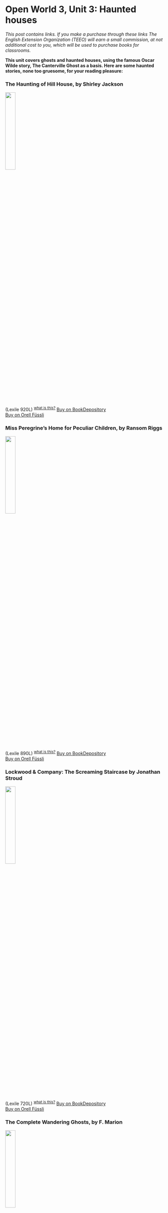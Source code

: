 # Open World 3, Unit 3: Haunted houses
*This post contains links. If you make a purchase through these links The English Extension Organization (TEEO) will earn a small commission, at not additional cost to you, which will be used to purchase books for classrooms.*

**This unit covers ghosts and haunted houses, using the famous Oscar Wilde story, The Canterville Ghost as a basis.   Here are some haunted stories, none too gruesome, for your reading pleasure:**

### The Haunting of Hill House, by Shirley Jackson
<img src="https://i.imgur.com/z2Aw9xE.png" width="25%" />

(Lexile 920L) <sup>[what is this?](/resources/Lexile%20measures)</sup>
<a href="https://www.bookdepository.com/Haunting-Hill-House-Shirley-Jackson/9780143039983?ref=grid-view&qid=1674662812308&sr=1-3" rel="nofollow"> Buy on BookDepository</a>  
<a href="https://www.orellfuessli.ch/shop/home/artikeldetails/A1055995808" rel="nofollow">Buy on Orell Füssli</a> 

### Miss Peregrine’s Home for Peculiar Children, by Ransom Riggs

<img src="https://i.imgur.com/Vh1YQiO.png" width="25%" />

 (Lexile 890L)  <sup>[what is this?](/resources/Lexile%20measures)</sup>
<a href="https://www.bookdepository.com/Miss-Peregrines-Home-for-Peculiar-Children-Ransom-Riggs/9781594746031?ref=grid-view&qid=1674662411641&sr=1-1" rel="nofollow"> Buy on BookDepository</a>  
<a href="https://www.orellfuessli.ch/shop/home/artikeldetails/A1027813874" rel="nofollow">Buy on Orell Füssli</a> 

### Lockwood & Company: The Screaming Staircase by Jonathan Stroud
<img src="https://i.imgur.com/BB5CeuU.png" width="25%" />

(Lexile 720L) <sup>[what is this?](/resources/Lexile%20measures)</sup>
<a href="https://www.bookdepository.com/Lockwood-Co-Screaming-Staircase-Jonathan-Stroud/9780552566797?ref=grid-view&qid=1674661950396&sr=1-1" rel="nofollow"> Buy on BookDepository</a>  
<a href="https://www.orellfuessli.ch/shop/home/artikeldetails/A1033516174" rel="nofollow">Buy on Orell Füssli</a> 

### The Complete Wandering Ghosts, by F. Marion 

<img src="https://i.imgur.com/K4gyDHT.png" width="25%" />

( Lexile measure unavailable)

<a href="https://www.bookdepository.com/Complete-Wandering-Ghosts-F-Marion-Crawford/9781592240395?ref=grid-view&qid=1674663246069&sr=1-2" rel="nofollow"> Buy on BookDepository</a>  
<a href="https://www.orellfuessli.ch/shop/home/artikeldetails/A1006421072" rel="nofollow">Buy on Orell Füssli</a>

### The Tell Tale Heart and Other Writings,by Edgar Allan Poe

<img src="https://i.imgur.com/m4YPtYv.png" width="25%" />

 (Lexile Level 1350L) <sup>[what is this?](/resources/Lexile%20measures)</sup>
<a href="https://www.bookdepository.com/Tell-Tale-Heart-Edgar-Allan-Poe/9780141397269?ref=grid-view&qid=1674663558308&sr=1-1" rel="nofollow"> Buy on BookDepository</a>  
<a href="https://www.orellfuessli.ch/shop/home/artikeldetails/A1018013231" rel="nofollow">Buy on Orell Füssli</a>

### The Canterville Ghost, by Oscar Wilde

<img src="https://i.imgur.com/HF91aHM.png" width="25%" />

This fantastic story by famous author Oscar Wilde is mentioned in this unit.  Here's a chance to read it in full.  An American family moves to England to a house that is said to be inhabited by a ghost.  It becomes clear that the house is indeed haunted, so they start teasing and bothering the ghost until he's at his wits- end.  (Lexile 1360L ) <sup>[what is this?](/resources/Lexile%20measures)</sup>

<a href="https://www.bookdepository.com/The-Canterville-Ghost-and-Other-Stories-Oscar-Wilde/9781847496126" rel="nofollow"> Buy on BookDepository</a>  
<a href="https://www.orellfuessli.ch/shop/home/artikeldetails/A1038959456" rel="nofollow">Buy on Orell Füssli</a> 

The book is now in public domain.  Available for free on Project Gutenberg https://www.gutenberg.org/ebooks/14522
<!--stackedit_data:
eyJoaXN0b3J5IjpbMjAwMTUwODA1MiwtMTE3MDE3MzEyNiwtNT
AzNzQzMjQ2LDEzODU0NDE5NTcsLTE2MjM1OTYyOTQsLTEyMjE3
MDY2NzMsLTE3NTUwMDQwMzMsLTIwNjk4NDI4NSwzNTUwOTA2OT
UsLTEyMjM2MTEwMDldfQ==
-->
